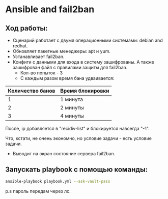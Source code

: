 # Ansible and fail2ban
## Ход работы: 
 - Сценарий работает с двумя операционными системами: debian and redhat.
 - Обновляет пакетные менеджеры: apt и yum.
 - Устанавливает fail2ban.
 - Конфиги с данными для входа в систему зашифрованы. А также зашифрован файл с правилами защиты для fail2ban.
    - Кол-во попыток - 3
    - С каждым разом время бана удваивается:
   
| Количество банов | Время блокировки |
|------------------|------------------|
| 1                | 1 минута         |
| 2                | 2 минуты         |
| 3                | 4 минуты         |

После, ip добавляется в "recidiv-list" и блокируется навсегда "-1".

Что, кстати, не очень экономно, но условие задачи - есть условие задачи.
  - Выводит на экран состояние сервера fail2ban.
    
## Запускать playbook с помощью команды: 
```bash
ansible-playbook playbook.yml --ask-vault-pass
```
  p.s пароль передам через лс.
  


